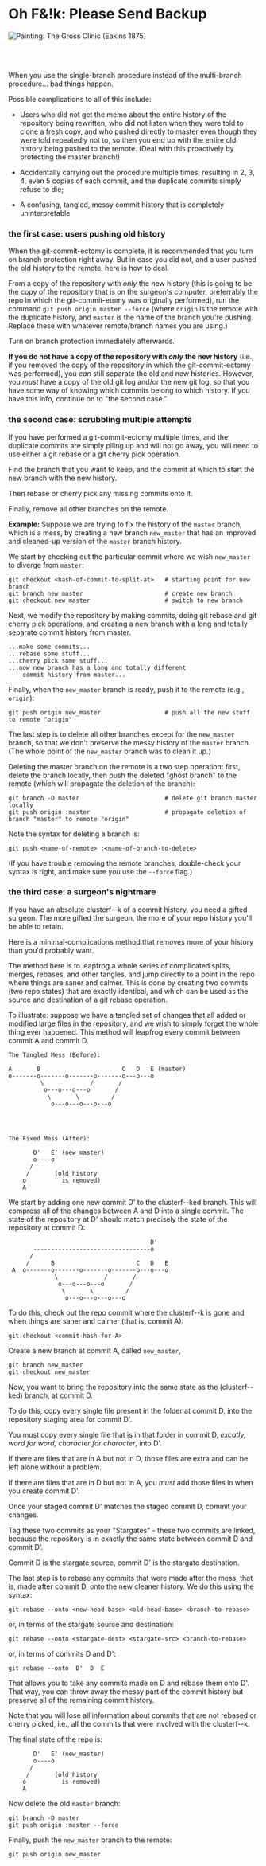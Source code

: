 # Oh F&!k: Please Send Backup

![Painting: The Gross Clinic (Eakins 1875)](img/eakins-the-gross-clinic-1875.jpg)

<br />
<br />

When you use the single-branch procedure
instead of the multi-branch procedure...
bad things happen.

Possible complications to all of this include:

* Users who did not get the memo about the entire history
    of the repository being rewritten, who did not 
    listen when they were told to clone a fresh copy,
    and who pushed directly to master even though
    they were told repeatedly not to, so then you
    end up with the entire old history being pushed
    to the remote. (Deal with this proactively by
    protecting the master branch!)

* Accidentally carrying out the procedure multiple times,
    resulting in 2, 3, 4, even 5 copies of each commit,
    and the duplicate commits simply refuse to die;

* A confusing, tangled, messy commit history that is
    completely uninterpretable


### the first case: users pushing old history

When the git-commit-ectomy is complete, it is recommended
that you turn on branch protection right away. But in case
you did not, and a user pushed the old history to the remote,
here is how to deal.

From a copy of the repository with _only_ the new history
(this is going to be the copy of the repository that is
on the surgeon's computer, preferrably the repo in which
the git-commit-etomy was originally performed),
run the command `git push origin master --force`
(where `origin` is the remote with the duplicate history,
and `master` is the name of the branch you're pushing. 
Replace these with whatever remote/branch names you are
using.)

Turn on branch protection immediately afterwards.

**If you do not have a copy of the repository with
_only_ the new history** (i.e., if you removed the
copy of the repository in which the git-commit-ectomy
was performed), you _can_ still separate
the old and new histories. However, you _must_ have
a copy of the old git log and/or the new git log,
so that you have some way of knowing which commits
belong to which history. If you have this info,
continue on to "the second case."

### the second case: scrubbling multiple attempts

If you have performed a git-commit-ectomy multiple times,
and the duplicate commits are simply piling up and will 
not go away, you will need to use either a git rebase
or a git cherry pick operation.

Find the branch that you want to keep, and the commit
at which to start the new branch with the new history.

Then rebase or cherry pick any missing commits onto it.

Finally, remove all other branches on the remote.

**Example:** Suppose we are trying to fix the history
of the `master` branch, which is a mess, by creating
a new branch `new_master` that has an improved and 
cleaned-up version of the `master` branch history.

We start by checking out the particular commit where
we wish `new_master` to diverge from `master`:

```
git checkout <hash-of-commit-to-split-at>   # starting point for new branch
git branch new_master                       # create new branch
git checkout new_master                     # switch to new branch
```

Next, we modify the repository by making commits,
doing git rebase and git cherry pick operations,
and creating a new branch with a long and totally
separate commit history from master.

```
...make some commits...
...rebase some stuff...
...cherry pick some stuff...
...now new branch has a long and totally different 
    commit history from master...
```

Finally, when the `new_master` branch is ready, push it
to the remote (e.g., `origin`):

```
git push origin new_master                  # push all the new stuff to remote "origin"
```

The last step is to delete all other branches except for
the `new_master` branch, so that we don't preserve the 
messy history of the `master` branch. (The whole point of
the `new_master` branch was to clean it up.)

Deleting the master branch on the remote is a two step 
operation: first, delete the branch locally, then push
the deleted "ghost branch" to the remote (which will
propagate the deletion of the branch):

```
git branch -D master                        # delete git branch master locally
git push origin :master                     # propagate deletion of branch "master" to remote "origin"
```

Note the syntax for deleting a branch is:

```
git push <name-of-remote> :<name-of-branch-to-delete>
```

(If you have trouble removing the remote branches, 
double-check your syntax is right, and make sure you
use the `--force` flag.)

### the third case: a surgeon's nightmare

If you have an absolute clusterf--k of a commit history,
you need a gifted surgeon. The more gifted the surgeon,
the more of your repo history you'll be able to retain.

Here is a minimal-complications method that removes more 
of your history than you'd probably want.

The method here is to leapfrog a whole series of 
complicated splits, merges, rebases, and other tangles,
and jump directly to a point in the repo where things 
are saner and calmer. This is done by creating two commits
(two repo states) that are exactly identical, and which
can be used as the source and destination of a git rebase 
operation.

To illustrate: suppose we have a tangled set of changes
that all added or modified large files in the repository,
and we wish to simply forget the whole thing ever happened.
This method will leapfrog every commit between commit A and
commit D.

```
The Tangled Mess (Before):

A       B                       C   D   E (master)
o-------o-------o-------o-------o---o---o
         \             /       / 
          o---o---o---o       /
           \       \         /
            o---o---o---o---o




The Fixed Mess (After):

       D'   E' (new_master)
       o----o
      /
     /       (old history 
    o          is removed)
    A
```

We start by adding one new commit D' to the clusterf--ked branch.
This will compress all of the changes between A and D into 
a single commit. The state of the repository at D' should
match precisely the state of the repository at commit D:

```
                                        D'
       ---------------------------------o
      /
     /      B                       C   D   E
 A  o-------o-------o-------o-------o---o---o
             \             /       / 
              o---o---o---o       /
               \       \         /
                o---o---o---o---o
```

To do this, check out the repo commit where the
clusterf--k is gone and when things are saner and
calmer (that is, commit A):

```
git checkout <commit-hash-for-A>
```

Create a new branch at commit A, called `new_master`,

```
git branch new_master
git checkout new_master
```

Now, you want to bring the repository into the same state
as the (clusterf--ked) branch, at commit D.

To do this, copy every single file present in the folder 
at commit D, into the repository staging area for commit D'.

You must copy every single file that is in that folder in commit D,
_excatly, word for word, character for character_, into D'.

If there are files that are in A but not in D, those files
are extra and can be left alone without a problem. 

If there are files that are in D but not in A, you _must_ 
add those files in when you create commit D'.

Once your staged commit D' matches the staged commit D,
commit your changes.

Tag these two commits as your "Stargates" - these two
commits are linked, because the repository is in exactly 
the same state between commit D and commit D'.

Commit D is the stargate source, commit D' is the stargate 
destination.

The last step is to rebase any commits that were made
after the mess, that is, made after commit D, onto the new
cleaner history. We do this using the syntax:

```
git rebase --onto <new-head-base> <old-head-base> <branch-to-rebase>
```

or, in terms of the stargate source and destination:

```
git rebase --onto <stargate-dest> <stargate-src> <branch-to-rebase>
```

or, in terms of commits D and D': 

```
git rebase --onto  D'  D  E
```

That allows you to take any commits made on D and rebase
them onto D'. That way, you can throw away the messy part
of the commit history but preserve all of the remaining
commit history. 

Note that you will lose all information about commits 
that are not rebased or cherry picked, i.e., all the 
commits that were involved with the clusterf--k.

The final state of the repo is:

```
       D'   E' (new_master)
       o----o
      /
     /       (old history 
    o          is removed)
    A
```

Now delete the old `master` branch:

```
git branch -D master
git push origin :master --force
```

Finally, push the `new_master` branch to the remote:

```
git push origin new_master
```

